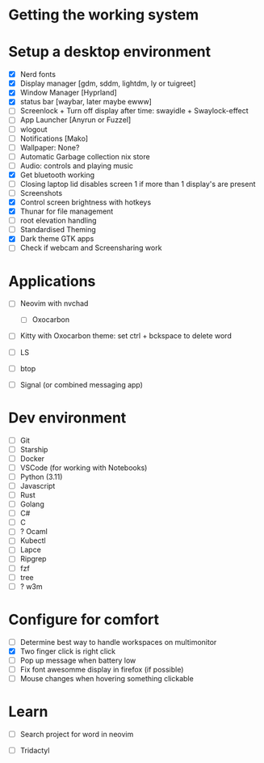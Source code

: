 # Getting the working system

# Setup a desktop environment
- [X] Nerd fonts
- [X] Display manager [gdm, sddm, lightdm, ly or tuigreet]
- [X] Window Manager [Hyprland]
- [X] status bar [waybar, later maybe ewww]
- [ ] Screenlock + Turn off display after time: swayidle + Swaylock-effect
- [ ] App Launcher [Anyrun or Fuzzel]
- [ ] wlogout
- [ ] Notifications [Mako]
- [ ] Wallpaper: None?
- [ ] Automatic Garbage collection nix store
- [ ] Audio: controls and playing music
- [X] Get bluetooth working
- [ ] Closing laptop lid disables screen 1 if more than 1 display's are present
- [ ] Screenshots
- [X] Control screen brightness with hotkeys
- [X] Thunar for file management
- [ ] root elevation handling
- [ ] Standardised Theming
- [X] Dark theme GTK apps
- [ ] Check if webcam and Screensharing work

# Applications
- [ ] Neovim with nvchad
    - [ ] Oxocarbon
- [ ] Kitty with Oxocarbon theme: set ctrl + bckspace to delete word
- [ ] LS
- [ ] btop
- [ ] Signal (or combined messaging app)


# Dev environment
- [ ] Git
- [ ] Starship
- [ ] Docker
- [ ] VSCode (for working with Notebooks)
- [ ] Python (3.11)
- [ ] Javascript
- [ ] Rust
- [ ] Golang
- [ ] C#
- [ ] C
- [ ] ? Ocaml
- [ ] Kubectl
- [ ] Lapce
- [ ] Ripgrep
- [ ] fzf
- [ ] tree
- [ ] ? w3m
 
# Configure for comfort
- [ ] Determine best way to handle workspaces on multimonitor
- [X] Two finger click is right click
- [ ] Pop up message when battery low
- [ ] Fix font awesomme display in firefox (if possible)
- [ ] Mouse changes when hovering something clickable

# Learn
- [ ] Search project for word in neovim
- [ ] Tridactyl


